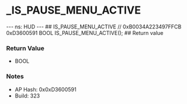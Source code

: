 # _IS_PAUSE_MENU_ACTIVE

--- ns: HUD --- ## IS_PAUSE_MENU_ACTIVE  // 0xB0034A223497FFCB 0xD3600591 BOOL IS_PAUSE_MENU_ACTIVE();   ## Return value

### Return Value
* BOOL

### Notes
* AP Hash: 0x0xD3600591
* Build: 323

